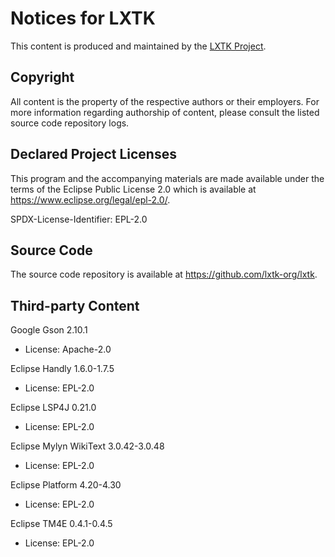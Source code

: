 # Notices for LXTK

This content is produced and maintained by the [LXTK Project](https://lxtk.org).

## Copyright

All content is the property of the respective authors or their employers.
For more information regarding authorship of content, please consult the
listed source code repository logs.

## Declared Project Licenses

This program and the accompanying materials are made available under
the terms of the Eclipse Public License 2.0 which is available at
<https://www.eclipse.org/legal/epl-2.0/>.

SPDX-License-Identifier: EPL-2.0

## Source Code

The source code repository is available at <https://github.com/lxtk-org/lxtk>.

## Third-party Content

Google Gson 2.10.1

 * License: Apache-2.0

Eclipse Handly 1.6.0-1.7.5

 * License: EPL-2.0

Eclipse LSP4J 0.21.0

 * License: EPL-2.0

Eclipse Mylyn WikiText 3.0.42-3.0.48

 * License: EPL-2.0

Eclipse Platform 4.20-4.30

 * License: EPL-2.0

Eclipse TM4E 0.4.1-0.4.5

 * License: EPL-2.0

